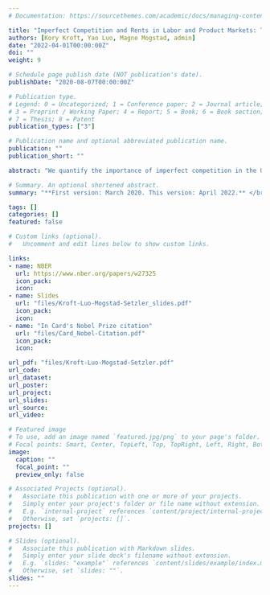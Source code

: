 ```yaml
---
# Documentation: https://sourcethemes.com/academic/docs/managing-content/

title: "Imperfect Competition and Rents in Labor and Product Markets: The Case of the Construction Industry"
authors: [Kory Kroft, Yao Luo, Magne Mogstad, admin]
date: "2022-04-01T00:00:00Z"
doi: ""
weight: 9

# Schedule page publish date (NOT publication's date).
publishDate: "2020-08-07T00:00:00Z"

# Publication type.
# Legend: 0 = Uncategorized; 1 = Conference paper; 2 = Journal article;
# 3 = Preprint / Working Paper; 4 = Report; 5 = Book; 6 = Book section;
# 7 = Thesis; 8 = Patent
publication_types: ["3"]

# Publication name and optional abbreviated publication name.
publication: ""
publication_short: ""

abstract: "We quantify the importance of imperfect competition in the US construction industry by estimating the size of rents earned by American firms and workers. To obtain a comprehensive measure of the total rents and to understand its sources, we take into account that rents may arise due to markdown of wages in the labor market, or markup of prices in the product market, or both. Our analyses combine the universe of US business and worker tax records with newly collected records from US procurement auctions. We use this data to identify and estimate a model where construction firms compete with one another for projects in the product market and for workers in the labor market. The firms may participate both in the private market and in government projects procured through auctions. We find evidence of considerable wage- and price-setting power. This imperfect competition creates sizable rents, three-fourths of which are captured by the firms. The incentive of firms to mark down wages and reduce employment due to wage-setting power is attenuated by their price-setting power in the product market."

# Summary. An optional shortened abstract.
summary: "**First version: March 2020. This version: April 2022.** </br>My presentations: [NBER Summer Institute (Labor Studies)](https://conference.nber.org/sched/SI20LS), Stanford ([SITE Labor Markets](https://economics.stanford.edu/events/site-2020/session-12-micro-and-macro-labor-markets)), MIT ([Super Applied Micro](https://economics.mit.edu/events/pospol) seminar joint with Dev, IO, Labor, and Trade), UBC, UChicago, Penn State, UToronto/Bank of Canada"

tags: []
categories: []
featured: false

# Custom links (optional).
#   Uncomment and edit lines below to show custom links.

links:
- name: NBER
  url: https://www.nber.org/papers/w27325
  icon_pack:
  icon:
- name: Slides
  url: "files/Kroft-Luo-Mogstad-Setzler_slides.pdf"
  icon_pack:
  icon:
- name: "In Card's Nobel Prize citation"
  url: "files/Card_Nobel-Citation.pdf"
  icon_pack:
  icon:

url_pdf: "files/Kroft-Luo-Mogstad-Setzler.pdf"
url_code:
url_dataset:
url_poster:
url_project:
url_slides:
url_source:
url_video:

# Featured image
# To use, add an image named `featured.jpg/png` to your page's folder. 
# Focal points: Smart, Center, TopLeft, Top, TopRight, Left, Right, BottomLeft, Bottom, BottomRight.
image:
  caption: ""
  focal_point: ""
  preview_only: false

# Associated Projects (optional).
#   Associate this publication with one or more of your projects.
#   Simply enter your project's folder or file name without extension.
#   E.g. `internal-project` references `content/project/internal-project/index.md`.
#   Otherwise, set `projects: []`.
projects: []

# Slides (optional).
#   Associate this publication with Markdown slides.
#   Simply enter your slide deck's filename without extension.
#   E.g. `slides: "example"` references `content/slides/example/index.md`.
#   Otherwise, set `slides: ""`.
slides: ""
---
```

